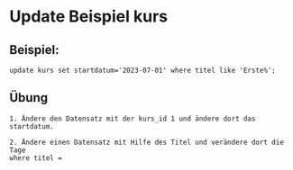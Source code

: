 # Update Beispiel kurs 

## Beispiel:

```
update kurs set startdatum='2023-07-01' where titel like 'Erste%';
```

## Übung 

```
1. Ändere den Datensatz mit der kurs_id 1 und ändere dort das startdatum. 

2. Ändere einen Datensatz mit Hilfe des Titel und verändere dort die Tage 
where titel = 





```
